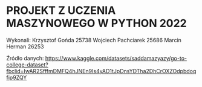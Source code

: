 # PROJEKT Z UCZENIA MASZYNOWEGO W PYTHON 2022

Wykonali:
    Krzysztof Gońda 25738
    Wojciech Pachciarek 25686
    Marcin Herman 26253

Źródło danych:
    https://www.kaggle.com/datasets/saddamazyazy/go-to-college-dataset?fbclid=IwAR2SfffmDMFQ4hJNEn9Is4yAD1tJpDnsYDTha2DhCrOXZOdpbdoqfip9ZQY

